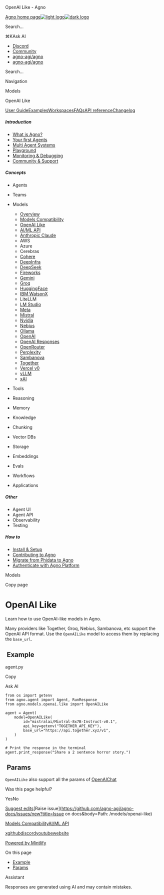﻿OpenAI Like - Agno

[Agno home page![light logo](https://mintlify.s3.us-west-1.amazonaws.com/agno/logo/black.svg)![dark logo](https://mintlify.s3.us-west-1.amazonaws.com/agno/logo/white.svg)](/)

Search...

⌘KAsk AI

* [Discord](https://agno.link/discord)
* [Community](https://community.agno.com/)
* [agno-agi/agno](https://github.com/agno-agi/agno)
* [agno-agi/agno](https://github.com/agno-agi/agno)

Search...

Navigation

Models

OpenAI Like

[User Guide](/introduction)[Examples](/examples/introduction)[Workspaces](/workspaces/introduction)[FAQs](/faq/environment-variables)[API reference](/reference/agents/agent)[Changelog](/changelog/overview)

##### Introduction

* [What is Agno?](/introduction)
* [Your first Agents](/introduction/agents)
* [Multi Agent Systems](/introduction/multi-agent-systems)
* [Playground](/introduction/playground)
* [Monitoring & Debugging](/introduction/monitoring)
* [Community & Support](/introduction/community)

##### Concepts

* Agents
* Teams
* Models

  + [Overview](/models/introduction)
  + [Models Compatibility](/models/compatibility)
  + [OpenAI Like](/models/openai-like)
  + [AI/ML API](/models/aimlapi)
  + [Anthropic Claude](/models/anthropic)
  + AWS
  + Azure
  + Cerebras
  + [Cohere](/models/cohere)
  + [DeepInfra](/models/deepinfra)
  + [DeepSeek](/models/deepseek)
  + [Fireworks](/models/fireworks)
  + [Gemini](/models/google)
  + [Groq](/models/groq)
  + [HuggingFace](/models/huggingface)
  + [IBM WatsonX](/models/ibm-watsonx)
  + LiteLLM
  + [LM Studio](/models/lmstudio)
  + [Meta](/models/meta)
  + [Mistral](/models/mistral)
  + [Nvidia](/models/nvidia)
  + [Nebius](/models/nebius)
  + [Ollama](/models/ollama)
  + [OpenAI](/models/openai)
  + [OpenAI Responses](/models/openai-responses)
  + [OpenRouter](/models/openrouter)
  + [Perplexity](/models/perplexity)
  + [Sambanova](/models/sambanova)
  + [Together](/models/together)
  + [Vercel v0](/models/vercel)
  + [vLLM](/models/vllm)
  + [xAI](/models/xai)
* Tools
* Reasoning
* Memory
* Knowledge
* Chunking
* Vector DBs
* Storage
* Embeddings
* Evals
* Workflows
* Applications

##### Other

* Agent UI
* Agent API
* Observability
* Testing

##### How to

* [Install & Setup](/how-to/install)
* [Contributing to Agno](/how-to/contribute)
* [Migrate from Phidata to Agno](/how-to/phidata-to-agno)
* [Authenticate with Agno Platform](/how-to/authentication)

Models

Copy page

OpenAI Like
===========

Learn how to use OpenAI-like models in Agno.

Many providers like Together, Groq, Nebius, Sambanova, etc support the OpenAI API format. Use the `OpenAILike` model to access them by replacing the `base_url`.

[​](#example) Example
---------------------

agent.py

Copy

Ask AI

```
from os import getenv
from agno.agent import Agent, RunResponse
from agno.models.openai.like import OpenAILike

agent = Agent(
    model=OpenAILike(
        id="mistralai/Mixtral-8x7B-Instruct-v0.1",
        api_key=getenv("TOGETHER_API_KEY"),
        base_url="https://api.together.xyz/v1",
    )
)

# Print the response in the terminal
agent.print_response("Share a 2 sentence horror story.")

```

[​](#params) Params
-------------------

`OpenAILike` also support all the params of [OpenAIChat](/reference/models/openai)

Was this page helpful?

YesNo

[Suggest edits](https://github.com/agno-agi/agno-docs/edit/main/models/openai-like.mdx)[Raise issue](https://github.com/agno-agi/agno-docs/issues/new?title=Issue on docs&body=Path: /models/openai-like)

[Models Compatibility](/models/compatibility)[AI/ML API](/models/aimlapi)

[x](https://x.com/AgnoAgi)[github](https://github.com/agno-agi/agno)[discord](https://agno.link/discord)[youtube](https://agno.link/youtube)[website](https://agno.com)

[Powered by Mintlify](https://mintlify.com/preview-request?utm_campaign=poweredBy&utm_medium=referral&utm_source=docs.agno.com)

On this page

* [Example](#example)
* [Params](#params)

Assistant

Responses are generated using AI and may contain mistakes.
